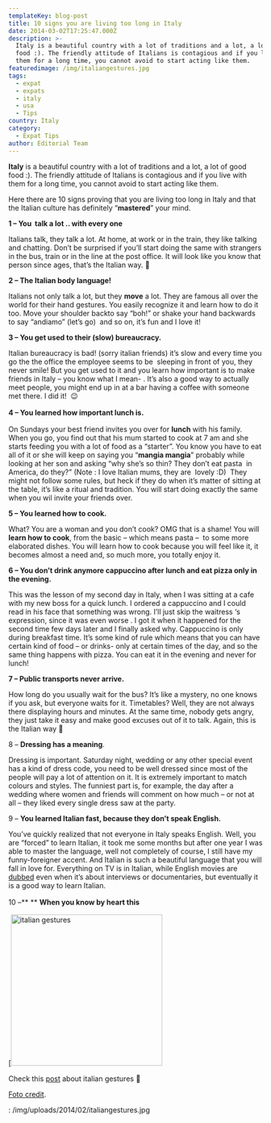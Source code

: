 ```yaml
---
templateKey: blog-post
title: 10 signs you are living too long in Italy
date: 2014-03-02T17:25:47.000Z
description: >-
  Italy is a beautiful country with a lot of traditions and a lot, a lot of good
  food :). The friendly attitude of Italians is contagious and if you live with
  them for a long time, you cannot avoid to start acting like them.
featuredimage: /img/italiangestures.jpg
tags:
  - expat
  - expats
  - italy
  - usa
  - Tips
country: Italy
category:
  - Expat Tips
author: Editorial Team
---
```


**Italy** is a beautiful country with a lot of traditions and a lot, a lot of good food :). The friendly attitude of Italians is contagious and if you live with them for a long time, you cannot avoid to start acting like them.

Here there are 10 signs proving that you are living too long in Italy and that the Italian culture has definitely &#8220;**mastered**&#8221; your mind.<!--more-->

**1 &#8211; You  talk a lot .. with every one**

Italians talk, they talk a lot. At home, at work or in the train, they like talking and chatting. Don&#8217;t be surprised if you&#8217;ll start doing the same with strangers in the bus, train or in the line at the post office. It will look like you know that person since ages, that&#8217;s the Italian way. 🙂

**2 &#8211; The Italian body language!**

Italians not only talk a lot, but they **move** a lot. They are famous all over the world for their hand gestures. You easily recognize it and learn how to do it too. Move your shoulder backto say &#8220;boh!&#8221; or shake your hand backwards to say &#8220;andiamo&#8221; (let&#8217;s go)  and so on, it&#8217;s fun and I love it!

**3 &#8211; You get used to their (slow) bureaucracy.**

Italian bureaucracy is bad! (sorry italian friends) it&#8217;s slow and every time you go the the office the employee seems to be  sleeping in front of you, they never smile! But you get used to it and you learn how important is to make friends in Italy &#8211; you know what I mean- . It&#8217;s also a good way to actually meet people, you might end up in at a bar having a coffee with someone met there. I did it!  😉

<strong style="line-height: 1.5em;">4 &#8211; You learned how important lunch is.</strong>

On Sundays your best friend invites you over for **lunch** with his family. When you go, you find out that his mum started to cook at 7 am and she starts feeding you with a lot of food as a &#8220;starter&#8221;. You know you have to eat all of it or she will keep on saying you &#8220;**mangia mangia**&#8221; probably while looking at her son and asking &#8220;why she&#8217;s so thin? They don&#8217;t eat pasta  in America, do they?&#8221; (Note : I love Italian mums, they are  lovely :D)  They might not follow some rules, but heck if they do when it&#8217;s matter of sitting at the table, it&#8217;s like a ritual and tradition. You will start doing exactly the same when you wil invite your friends over.

**5 &#8211; You learned how to cook.**

What? You are a woman and you don&#8217;t cook? OMG that is a shame! You will **learn how to cook**, from the basic &#8211; which means pasta &#8211;  to some more elaborated dishes. You will learn how to cook because you will feel like it, it becomes almost a need and, so much more, you totally enjoy it.

**6 &#8211; You don&#8217;t drink anymore cappuccino after lunch and eat pizza only in the evening.**

This was the lesson of my second day in Italy, when I was sitting at a cafe with my new boss for a quick lunch. I ordered a cappuccino and I could read in his face that something was wrong. I&#8217;ll just skip the waitress &#8216;s expression, since it was even worse . I got it when it happened for the second time few days later and I finally asked why. Cappuccino is only during breakfast time. It&#8217;s some kind of rule which means that you can have certain kind of food &#8211; or drinks- only at certain times of the day, and so the same thing happens with pizza. You can eat it in the evening and never for lunch!

**7 &#8211; Public transports never arrive.**

How long do you usually wait for the bus? It&#8217;s like a mystery, no one knows if you ask, but everyone waits for it. Timetables? Well, they are not always there displaying hours and minutes. At the same time, nobody gets angry, they just take it easy and make good excuses out of it to talk. Again, this is the Italian way 🙂

8 &#8211; **Dressing has a meaning**.

Dressing is important. Saturday night, wedding or any other special event has a kind of dress code, you need to be well dressed since most of the people will pay a lot of attention on it. It is extremely important to match colours and styles. The funniest part is, for example, the day after a wedding where women and friends will comment on how much &#8211; or not at all &#8211; they liked every single dress saw at the party.

9 &#8211; **You learned Italian fast, because they don&#8217;t speak English.**

You&#8217;ve quickly realized that not everyone in Italy speaks English. Well, you are &#8220;forced&#8221; to learn Italian, it took me some months but after one year I was able to master the language, well not completely of course, I still have my funny-foreigner accent. And Italian is such a beautiful language that you will fall in love for. Everything on TV is in Italian, while English movies are <span style="text-decoration: underline;">dubbed</span> even when it&#8217;s about interviews or documentaries, but eventually it is a good way to learn Italian.

10 &#8211;\*\* \*\*<span style="line-height: 1.5em;"> <strong>When you know by heart this</strong></span>

[<img alt="italian gestures" src="/img/uploads/2014/02/italiangestures-300x300.jpg" width="300" height="300" />

Check this <a href="https://www.mymodernmet.com/profiles/blogs/italian-popular-gestures-3" target="_blank">post</a> about italian gestures 🙂

<a href="https://www.mymodernmet.com/profiles/blogs/italian-popular-gestures-3" target="_blank">Foto credit</a>.

: /img/uploads/2014/02/italiangestures.jpg
